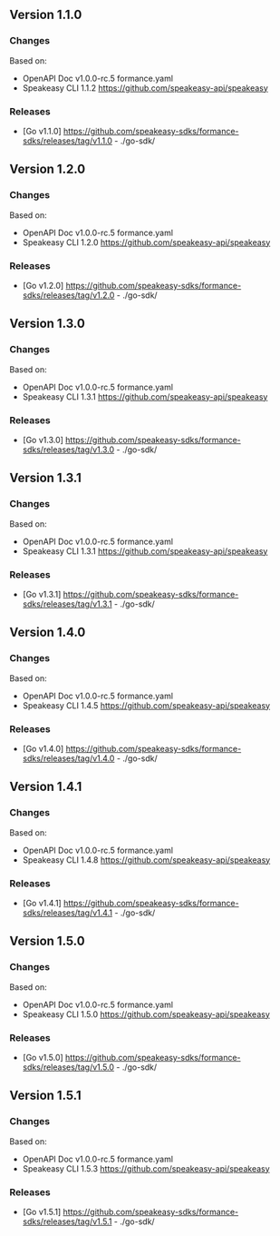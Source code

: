 

## Version 1.1.0
### Changes
Based on:
- OpenAPI Doc v1.0.0-rc.5 formance.yaml
- Speakeasy CLI 1.1.2 https://github.com/speakeasy-api/speakeasy
### Releases
- [Go v1.1.0] https://github.com/speakeasy-sdks/formance-sdks/releases/tag/v1.1.0 - ./go-sdk/

## Version 1.2.0
### Changes
Based on:
- OpenAPI Doc v1.0.0-rc.5 formance.yaml
- Speakeasy CLI 1.2.0 https://github.com/speakeasy-api/speakeasy
### Releases
- [Go v1.2.0] https://github.com/speakeasy-sdks/formance-sdks/releases/tag/v1.2.0 - ./go-sdk/

## Version 1.3.0
### Changes
Based on:
- OpenAPI Doc v1.0.0-rc.5 formance.yaml
- Speakeasy CLI 1.3.1 https://github.com/speakeasy-api/speakeasy
### Releases
- [Go v1.3.0] https://github.com/speakeasy-sdks/formance-sdks/releases/tag/v1.3.0 - ./go-sdk/

## Version 1.3.1
### Changes
Based on:
- OpenAPI Doc v1.0.0-rc.5 formance.yaml
- Speakeasy CLI 1.3.1 https://github.com/speakeasy-api/speakeasy
### Releases
- [Go v1.3.1] https://github.com/speakeasy-sdks/formance-sdks/releases/tag/v1.3.1 - ./go-sdk/

## Version 1.4.0
### Changes
Based on:
- OpenAPI Doc v1.0.0-rc.5 formance.yaml
- Speakeasy CLI 1.4.5 https://github.com/speakeasy-api/speakeasy
### Releases
- [Go v1.4.0] https://github.com/speakeasy-sdks/formance-sdks/releases/tag/v1.4.0 - ./go-sdk/

## Version 1.4.1
### Changes
Based on:
- OpenAPI Doc v1.0.0-rc.5 formance.yaml
- Speakeasy CLI 1.4.8 https://github.com/speakeasy-api/speakeasy
### Releases
- [Go v1.4.1] https://github.com/speakeasy-sdks/formance-sdks/releases/tag/v1.4.1 - ./go-sdk/

## Version 1.5.0
### Changes
Based on:
- OpenAPI Doc v1.0.0-rc.5 formance.yaml
- Speakeasy CLI 1.5.0 https://github.com/speakeasy-api/speakeasy
### Releases
- [Go v1.5.0] https://github.com/speakeasy-sdks/formance-sdks/releases/tag/v1.5.0 - ./go-sdk/

## Version 1.5.1
### Changes
Based on:
- OpenAPI Doc v1.0.0-rc.5 formance.yaml
- Speakeasy CLI 1.5.3 https://github.com/speakeasy-api/speakeasy
### Releases
- [Go v1.5.1] https://github.com/speakeasy-sdks/formance-sdks/releases/tag/v1.5.1 - ./go-sdk/